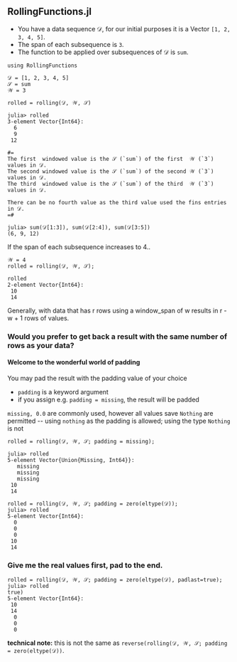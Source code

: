 ## RollingFunctions.jl

- You have a data sequence 𝒟, for our initial purposes it is a Vector `[1, 2, 3, 4, 5]`.
- The span of each subsequence is `3`.
- The function to be applied over subsequences of 𝒟 is `sum`.

```
using RollingFunctions

𝒟 = [1, 2, 3, 4, 5]
𝒮 = sum
𝒲 = 3

rolled = rolling(𝒟, 𝒲, 𝒮)
```
```
julia> rolled
3-element Vector{Int64}:
  6
  9
 12

#=
The first  windowed value is the 𝒮 (`sum`) of the first  𝒲 (`3`) values in 𝒟.
The second windowed value is the 𝒮 (`sum`) of the second 𝒲 (`3`) values in 𝒟.
The third  windowed value is the 𝒮 (`sum`) of the third  𝒲 (`3`) values in 𝒟.

There can be no fourth value as the third value used the fins entries in 𝒟.
=#

julia> sum(𝒟[1:3]), sum(𝒟[2:4]), sum(𝒟[3:5])
(6, 9, 12)
```

If the span of each subsequence increases to 4..
```
𝒲 = 4
rolled = rolling(𝒟, 𝒲, 𝒮);

rolled
2-element Vector{Int64}:
 10
 14
```
Generally, with data that has r rows using a window_span of w results in r - w + 1 rows of values.


### Would you prefer to get back a result with the same number of rows as your data?

#### Welcome to the wonderful world of padding

You may pad the result with the padding value of your choice
- `padding` is a keyword argument
- if you assign e.g. `padding = missing`, the result will be padded

`missing, 0.0` are commonly used, however all values save `Nothing` are permitted
   -- using `nothing` as the padding is allowed; using the type `Nothing` is not

```
rolled = rolling(𝒟, 𝒲, 𝒮; padding = missing);

julia> rolled
5-element Vector{Union{Missing, Int64}}:
   missing
   missing
   missing
 10
 14
 
rolled = rolling(𝒟, 𝒲, 𝒮; padding = zero(eltype(𝒟));
julia> rolled
5-element Vector{Int64}:
  0
  0
  0
 10
 14
 ```

### Give me the real values first, pad to the end.

```
rolled = rolling(𝒟, 𝒲, 𝒮; padding = zero(eltype(𝒟), padlast=true);
julia> rolled
true)
5-element Vector{Int64}:
 10
 14
  0
  0
  0
```

**technical note:** this is not the same as `reverse(rolling(𝒟, 𝒲, 𝒮; padding = zero(eltype(𝒟))`.

